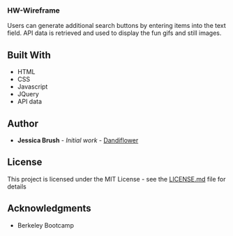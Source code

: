 ### HW-Wireframe

Users can generate additional search buttons by entering items into the text field. API data is retrieved and used to display the fun gifs and still images.

## Built With

* HTML
* CSS
* Javascript
* JQuery
* API data

## Author

* **Jessica Brush** - *Initial work* - [Dandiflower](https://github.com/Dandiflower)

## License

This project is licensed under the MIT License - see the [LICENSE.md](LICENSE.md) file for details

## Acknowledgments

* Berkeley Bootcamp
